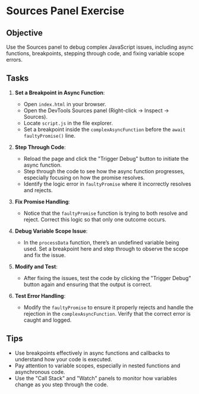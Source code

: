 # Sources Panel Exercise

## Objective
Use the Sources panel to debug complex JavaScript issues, including async functions, breakpoints, stepping through code, and fixing variable scope errors.

## Tasks

1. **Set a Breakpoint in Async Function**:
   - Open `index.html` in your browser.
   - Open the DevTools Sources panel (Right-click -> Inspect -> Sources).
   - Locate `script.js` in the file explorer.
   - Set a breakpoint inside the `complexAsyncFunction` before the `await faultyPromise()` line.

2. **Step Through Code**:
   - Reload the page and click the "Trigger Debug" button to initiate the async function.
   - Step through the code to see how the async function progresses, especially focusing on how the promise resolves.
   - Identify the logic error in `faultyPromise` where it incorrectly resolves and rejects.

3. **Fix Promise Handling**:
   - Notice that the `faultyPromise` function is trying to both resolve and reject. Correct this logic so that only one outcome occurs.

4. **Debug Variable Scope Issue**:
   - In the `processData` function, there’s an undefined variable being used. Set a breakpoint here and step through to observe the scope and fix the issue.

5. **Modify and Test**:
   - After fixing the issues, test the code by clicking the "Trigger Debug" button again and ensuring that the output is correct.

6. **Test Error Handling**:
   - Modify the `faultyPromise` to ensure it properly rejects and handle the rejection in the `complexAsyncFunction`. Verify that the correct error is caught and logged.

## Tips
- Use breakpoints effectively in async functions and callbacks to understand how your code is executed.
- Pay attention to variable scopes, especially in nested functions and asynchronous code.
- Use the "Call Stack" and "Watch" panels to monitor how variables change as you step through the code.
